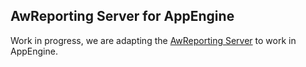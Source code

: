 ## AwReporting Server for AppEngine 

Work in progress, we are adapting the <a href="https://github.com/googleads/aw-reporting/tree/master/aw-reporting-server">AwReporting Server</a> to work in AppEngine.
